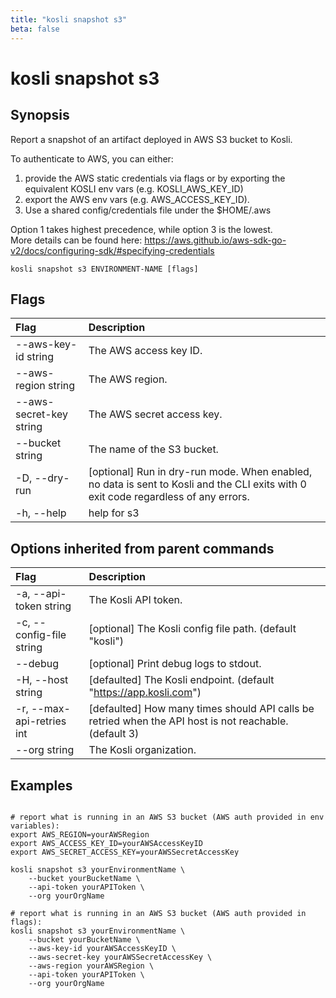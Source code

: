 ```yaml
---
title: "kosli snapshot s3"
beta: false
---
```


# kosli snapshot s3

## Synopsis

Report a snapshot of an artifact deployed in AWS S3 bucket to Kosli.

To authenticate to AWS, you can either:  
  1) provide the AWS static credentials via flags or by exporting the equivalent KOSLI env vars (e.g. KOSLI_AWS_KEY_ID)  
  2) export the AWS env vars (e.g. AWS_ACCESS_KEY_ID).  
  3) Use a shared config/credentials file under the $HOME/.aws  
  
Option 1 takes highest precedence, while option 3 is the lowest.  
More details can be found here: https://aws.github.io/aws-sdk-go-v2/docs/configuring-sdk/#specifying-credentials
	

```shell
kosli snapshot s3 ENVIRONMENT-NAME [flags]
```

## Flags
| Flag | Description |
| :--- | :--- |
|        --aws-key-id string  |  The AWS access key ID.  |
|        --aws-region string  |  The AWS region.  |
|        --aws-secret-key string  |  The AWS secret access key.  |
|        --bucket string  |  The name of the S3 bucket.  |
|    -D, --dry-run  |  [optional] Run in dry-run mode. When enabled, no data is sent to Kosli and the CLI exits with 0 exit code regardless of any errors.  |
|    -h, --help  |  help for s3  |


## Options inherited from parent commands
| Flag | Description |
| :--- | :--- |
|    -a, --api-token string  |  The Kosli API token.  |
|    -c, --config-file string  |  [optional] The Kosli config file path. (default "kosli")  |
|        --debug  |  [optional] Print debug logs to stdout.  |
|    -H, --host string  |  [defaulted] The Kosli endpoint. (default "https://app.kosli.com")  |
|    -r, --max-api-retries int  |  [defaulted] How many times should API calls be retried when the API host is not reachable. (default 3)  |
|        --org string  |  The Kosli organization.  |


## Examples

```shell

# report what is running in an AWS S3 bucket (AWS auth provided in env variables):
export AWS_REGION=yourAWSRegion
export AWS_ACCESS_KEY_ID=yourAWSAccessKeyID
export AWS_SECRET_ACCESS_KEY=yourAWSSecretAccessKey

kosli snapshot s3 yourEnvironmentName \
	--bucket yourBucketName \
	--api-token yourAPIToken \
	--org yourOrgName

# report what is running in an AWS S3 bucket (AWS auth provided in flags):
kosli snapshot s3 yourEnvironmentName \
	--bucket yourBucketName \
	--aws-key-id yourAWSAccessKeyID \
	--aws-secret-key yourAWSSecretAccessKey \
	--aws-region yourAWSRegion \
	--api-token yourAPIToken \
	--org yourOrgName	

```


